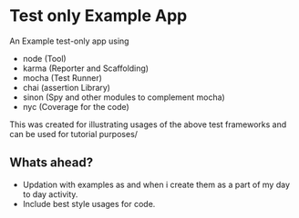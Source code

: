 # Test only Example App

An Example test-only app using
 - node     (Tool)
 - karma    (Reporter and Scaffolding)
 - mocha    (Test Runner)
 - chai     (assertion Library)
 - sinon    (Spy and other modules to complement mocha)
 - nyc      (Coverage for the code)

 This was created for illustrating usages of the above test frameworks and can be used for tutorial purposes/



## Whats ahead?

  - Updation with examples as and when i create them as a part of my day to day activity.
  - Include best style usages for code.
